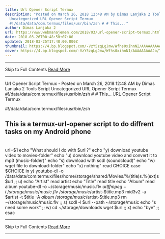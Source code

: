```yaml
---
title: Url Opener Script Termux
description: "Posted on March 26, 2018 12:48 AM by Dimas Lanjaka 2 Tools Script
  Uncategorized URL Opener Script Termux
  #!/data/data/com.termux/files/usr/bin/zsh # # This..."
author: Dimas Lanjaka 2
url: https://www.webmanajemen.com/2018/03/url-opener-script-termux.html
date: 2018-03-26T00:48:50+07:00
updated: 2018-03-25T17:48:00.000Z
thumbnail: https://4.bp.blogspot.com/-VzY5zqLgJmw/Wfhs0xihnNI/AAAAAAAAAJo/TguGeZ4QyGMbG2U0bUgZ79MnJxSLGM9QACEwYBhgL/s1600/images%25285%2529%255B1%255D.jpg
cover: https://4.bp.blogspot.com/-VzY5zqLgJmw/Wfhs0xihnNI/AAAAAAAAAJo/TguGeZ4QyGMbG2U0bUgZ79MnJxSLGM9QACEwYBhgL/s1600/images%25285%2529%255B1%255D.jpg
---
```


<hr/> Skip to Full Contents <a href="https://www.webmanajemen.com/2018/03/url-opener-script-termux.html" rel="follow" class="button" id="read-more">Read More</a> <hr/> Url Opener Script Termux - Posted on March 26, 2018 12:48 AM by Dimas Lanjaka 2 Tools Script Uncategorized URL Opener Script Termux #!/data/data/com.termux/files/usr/bin/zsh # # This... URL Opener Script Termux


#!/data/data/com.termux/files/usr/bin/zsh
## This is a termux-url-opener script to do diffrent tasks on my Android phone 
#
url=$1
echo "What should I do with $url ?"
echo "y) download youtube video to movies-folder"
echo "u) download youtube video and convert it to mp3 (music-folder)"
echo "s) download with scdl (soundcloud)"
echo "w) wget file to download-folder" 
echo "x) nothing"
read CHOICE
case $CHOICE in
    y)
        youtube-dl -o /data/data/com.termux/files/home/storage/shared/Movies/%(title)s.%(ext)s $url
	;;
    u)
	echo "Artist"
	read artist
	echo "Title"
	read title
	echo "Album"
	read album
        youtube-dl -o ~/storage/music/music.flv $url 
	ffmpeg -i ~/storage/music/music.flv ~/storage/music/$artist-$title.mp3 
        mid3v2 -a $artist -t $title -A $album ~/storage/music/$artist-$title.mp3
	rm ~/storage/music/music.flv
	;;
    s)
	scdl -l $url --path ~/storage/music
        echo "s need some work"
	;;
    w)
        cd ~/storage/downloads
	wget $url
	;;
    x)
        echo "bye"
	;; 
esac <hr/> Skip to Full Contents <a href="https://www.webmanajemen.com/2018/03/url-opener-script-termux.html" rel="follow" class="button" id="read-more">Read More</a> <hr/>